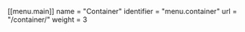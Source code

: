 
[[menu.main]]
    name       = "Container"
    identifier = "menu.container"
    url     = "/container/"
    weight    = 3